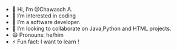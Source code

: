 - 👋 Hi, I’m @Chawasch A.
- 👀 I’m interested in coding
- 🌱 I’m a software developer.
- 💞️ I’m looking to collaborate on Java,Python and HTML projects. 
- 😄 Pronouns: he/him
- ⚡ Fun fact: I want to learn !

<!---
Codex1519/Codex1519 is a ✨ special ✨ repository because its `README.md` (this file) appears on your GitHub profile.
You can click the Preview link to take a look at your changes.
--->
